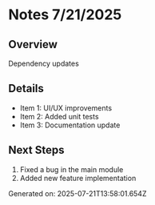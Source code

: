 # Notes 7/21/2025

## Overview
Dependency updates

## Details
- Item 1: UI/UX improvements
- Item 2: Added unit tests
- Item 3: Documentation update

## Next Steps
1. Fixed a bug in the main module
2. Added new feature implementation

Generated on: 2025-07-21T13:58:01.654Z
